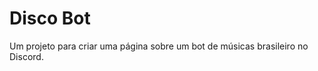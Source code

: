# Disco Bot
Um projeto para criar uma página sobre um bot de músicas brasileiro no Discord. 

<img scr="![Project Discord bot](https://user-images.githubusercontent.com/90160888/140089588-6858ad9d-ba66-4182-b9ad-f7a69b48d51b.png)">
